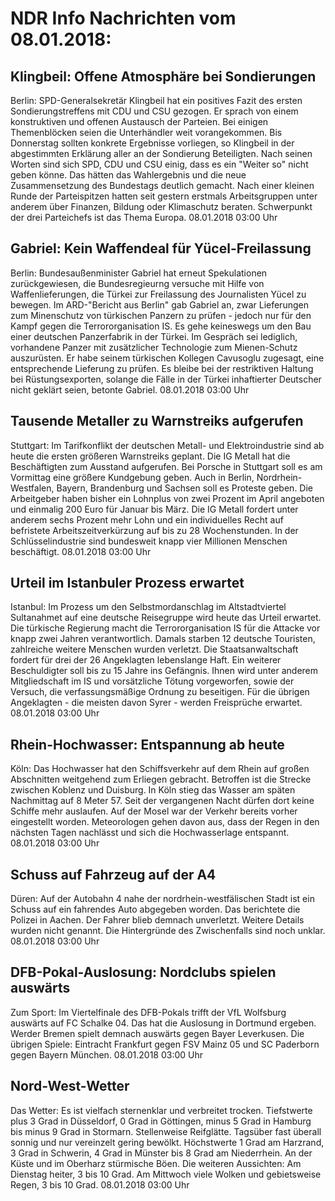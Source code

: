 # NDR Info Nachrichten vom 08.01.2018:


## Klingbeil: Offene Atmosphäre bei Sondierungen
Berlin: SPD-Generalsekretär Klingbeil hat ein positives Fazit des ersten Sondierungstreffens mit CDU und CSU gezogen. Er sprach von einem konstruktiven und offenen Austausch der Parteien. Bei einigen Themenblöcken seien die Unterhändler weit vorangekommen. Bis Donnerstag sollten konkrete Ergebnisse vorliegen, so Klingbeil in der abgestimmten Erklärung aller an der Sondierung Beteiligten. Nach seinen Worten sind sich SPD, CDU und CSU einig, dass es ein "Weiter so" nicht geben könne. Das hätten das Wahlergebnis und die neue Zusammensetzung des Bundestags deutlich gemacht. Nach einer kleinen Runde der Parteispitzen hatten seit gestern erstmals Arbeitsgruppen unter anderem über Finanzen, Bildung oder Klimaschutz beraten. Schwerpunkt der drei Parteichefs ist das Thema Europa. 08.01.2018 03:00 Uhr 

## Gabriel: Kein Waffendeal für Yücel-Freilassung
Berlin:				Bundesaußenminister Gabriel hat erneut Spekulationen zurückgewiesen, die Bundesregieurng versuche mit Hilfe von Waffenlieferungen, die Türkei zur Freilassung des Journalisten Yücel zu bewegen. Im ARD-"Bericht aus Berlin" gab Gabriel an, zwar Lieferungen zum Minenschutz von türkischen Panzern zu prüfen - jedoch nur für den Kampf gegen die Terrororganisation IS. Es gehe keineswegs um den Bau einer deutschen Panzerfabrik in der Türkei. Im Gespräch sei lediglich, vorhandene Panzer mit zusätzlicher Technologie zum Mienen-Schutz auszurüsten. Er habe seinem türkischen Kollegen Cavusoglu zugesagt, eine entsprechende Lieferung zu prüfen. Es bleibe bei der restriktiven Haltung bei Rüstungsexporten, solange die Fälle in der Türkei inhaftierter Deutscher nicht geklärt seien, betonte Gabriel. 08.01.2018 03:00 Uhr 

## Tausende Metaller zu Warnstreiks aufgerufen
Stuttgart: Im Tarifkonflikt der deutschen Metall- und Elektroindustrie sind ab heute die ersten größeren Warnstreiks geplant. Die IG Metall hat die Beschäftigten zum Ausstand aufgerufen. Bei Porsche in Stuttgart soll es am Vormittag eine größere Kundgebung geben. Auch in Berlin, Nordrhein-Westfalen, Bayern, Brandenburg und Sachsen soll es Proteste geben. Die Arbeitgeber haben bisher ein Lohnplus von zwei Prozent im April angeboten und einmalig 200 Euro für Januar bis März. Die IG Metall fordert unter anderem sechs Prozent mehr Lohn und ein individuelles Recht auf befristete Arbeitszeitverkürzung auf bis zu 28 Wochenstunden. In der Schlüsselindustrie sind bundesweit knapp vier Millionen Menschen beschäftigt. 08.01.2018 03:00 Uhr 

## Urteil im Istanbuler Prozess erwartet
Istanbul: Im Prozess um den Selbstmordanschlag im Altstadtviertel Sultanahmet auf eine deutsche Reisegruppe wird heute das Urteil erwartet. Die türkische Regierung macht die Terrororganisation IS für die Attacke vor knapp zwei Jahren verantwortlich. Damals starben 12 deutsche Touristen, zahlreiche weitere Menschen wurden verletzt. Die Staatsanwaltschaft fordert für drei der 26 Angeklagten lebenslange Haft. Ein weiterer Beschuldigter soll bis zu 15 Jahre ins Gefängnis. Ihnen wird unter anderem Mitgliedschaft im IS und vorsätzliche Tötung vorgeworfen, sowie der Versuch, die verfassungsmäßige Ordnung zu beseitigen. Für die übrigen Angeklagten - die meisten davon Syrer - werden Freisprüche erwartet. 08.01.2018 03:00 Uhr 

## Rhein-Hochwasser: Entspannung ab heute
Köln: Das Hochwasser hat den Schiffsverkehr auf dem Rhein auf großen Abschnitten weitgehend zum Erliegen gebracht. Betroffen ist die Strecke zwischen Koblenz und Duisburg. In Köln stieg das Wasser am späten Nachmittag auf 8 Meter 57. Seit der vergangenen Nacht dürfen dort keine Schiffe mehr auslaufen. Auf der Mosel war der Verkehr bereits vorher eingestellt worden. Meteorologen gehen davon aus, dass der Regen in den nächsten Tagen nachlässt und sich die Hochwasserlage entspannt. 08.01.2018 03:00 Uhr 

## Schuss auf Fahrzeug auf der A4
Düren: Auf der Autobahn 4 nahe der nordrhein-westfälischen Stadt ist ein Schuss auf ein fahrendes Auto abgegeben worden. Das berichtete die Polizei in Aachen. Der Fahrer blieb demnach unverletzt. Weitere Details wurden nicht genannt. Die Hintergründe des Zwischenfalls sind noch unklar. 08.01.2018 03:00 Uhr 

## DFB-Pokal-Auslosung: Nordclubs spielen auswärts
Zum Sport: Im Viertelfinale des DFB-Pokals trifft der VfL Wolfsburg auswärts auf FC Schalke 04. Das hat die Auslosung in Dortmund ergeben. Werder Bremen spielt demnach auswärts gegen Bayer Leverkusen. Die übrigen Spiele:
Eintracht Frankfurt gegen FSV Mainz 05 und SC Paderborn gegen Bayern München. 08.01.2018 03:00 Uhr 

## Nord-West-Wetter
Das Wetter: Es ist vielfach sternenklar und verbreitet trocken. Tiefstwerte plus 3 Grad in Düsseldorf, 0 Grad in Göttingen, minus 5 Grad in Hamburg bis minus 9 Grad in Stormarn. Stellenweise Reifglätte. Tagsüber fast überall sonnig und  nur vereinzelt gering bewölkt. Höchstwerte 1 Grad am Harzrand, 3 Grad in Schwerin, 4 Grad in Münster bis 8 Grad am Niederrhein. An der Küste und im Oberharz stürmische Böen. Die weiteren Aussichten: Am Dienstag heiter, 3 bis 10 Grad. Am Mittwoch viele Wolken und gebietsweise Regen, 3 bis 10 Grad. 08.01.2018 03:00 Uhr 
